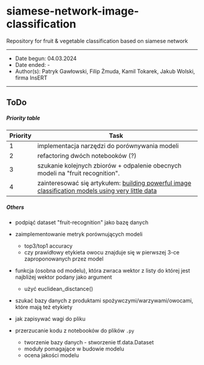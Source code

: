 # siamese-network-image-classification
Repository for fruit &amp; vegetable classification based on siamese network

---
- Date begun: 04.03.2024
- Date ended: -
- Author(s): Patryk Gawłowski, Filip Żmuda, Kamil Tokarek, Jakub Wolski, firma InsERT
---
## ToDo
##### Priority table
| Priority | Task                                          |
| -------- | --------------------------------------------- |
| 1 | implementacja narzędzi do porównywania modeli |
| 2 | refactoring dwóch notebooków (?)              |
| 3 | szukanie kolejnych zbiorów + odpalenie obecnych modeli na "fruit recognition".|
| 4 | zainteresować się artykułem: [building powerful image classification models using very little data](https://blog.keras.io/building-powerful-image-classification-models-using-very-little-data.html) 

##### Others
- podpiąć dataset "fruit-recognition" jako bazę danych

- zaimplementowanie metryk porównujących modeli
	- top3/top1 accuracy
	- czy prawidłowy etykieta owocu znajduje się w pierwszej 3-ce zaproponowanych przez model

- funkcja (osobna od modelu), która zwraca wektor z listy do której jest najbliżej wektor podany jako argument
	- użyć euclidean_disctance()

- szukać bazy danych z produktami spożywczymi/warzywami/owocami, które mają też etykiety

- jak zapisywać wagi do pliku

- przerzucanie kodu z notebooków do plików `.py`
	- tworzenie bazy danych - stworzenie tf.data.Dataset
	- moduły pomagające w budowie modelu
	- ocena jakości modelu

